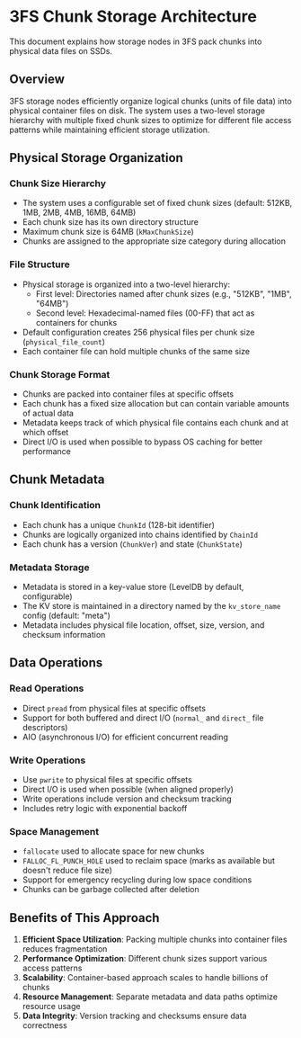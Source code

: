 # 3FS Chunk Storage Architecture

This document explains how storage nodes in 3FS pack chunks into physical data files on SSDs.

## Overview

3FS storage nodes efficiently organize logical chunks (units of file data) into physical container files on disk. The system uses a two-level storage hierarchy with multiple fixed chunk sizes to optimize for different file access patterns while maintaining efficient storage utilization.

## Physical Storage Organization

### Chunk Size Hierarchy

- The system uses a configurable set of fixed chunk sizes (default: 512KB, 1MB, 2MB, 4MB, 16MB, 64MB)
- Each chunk size has its own directory structure
- Maximum chunk size is 64MB (`kMaxChunkSize`)
- Chunks are assigned to the appropriate size category during allocation

### File Structure

- Physical storage is organized into a two-level hierarchy:
  - First level: Directories named after chunk sizes (e.g., "512KB", "1MB", "64MB")
  - Second level: Hexadecimal-named files (00-FF) that act as containers for chunks
- Default configuration creates 256 physical files per chunk size (`physical_file_count`)
- Each container file can hold multiple chunks of the same size

### Chunk Storage Format

- Chunks are packed into container files at specific offsets
- Each chunk has a fixed size allocation but can contain variable amounts of actual data
- Metadata keeps track of which physical file contains each chunk and at which offset
- Direct I/O is used when possible to bypass OS caching for better performance

## Chunk Metadata

### Chunk Identification

- Each chunk has a unique `ChunkId` (128-bit identifier)
- Chunks are logically organized into chains identified by `ChainId`
- Each chunk has a version (`ChunkVer`) and state (`ChunkState`)

### Metadata Storage

- Metadata is stored in a key-value store (LevelDB by default, configurable)
- The KV store is maintained in a directory named by the `kv_store_name` config (default: "meta")
- Metadata includes physical file location, offset, size, version, and checksum information

## Data Operations

### Read Operations

- Direct `pread` from physical files at specific offsets
- Support for both buffered and direct I/O (`normal_` and `direct_` file descriptors)
- AIO (asynchronous I/O) for efficient concurrent reading

### Write Operations

- Use `pwrite` to physical files at specific offsets
- Direct I/O is used when possible (when aligned properly)
- Write operations include version and checksum tracking
- Includes retry logic with exponential backoff

### Space Management

- `fallocate` used to allocate space for new chunks
- `FALLOC_FL_PUNCH_HOLE` used to reclaim space (marks as available but doesn't reduce file size)
- Support for emergency recycling during low space conditions
- Chunks can be garbage collected after deletion

## Benefits of This Approach

1. **Efficient Space Utilization**: Packing multiple chunks into container files reduces fragmentation
2. **Performance Optimization**: Different chunk sizes support various access patterns
3. **Scalability**: Container-based approach scales to handle billions of chunks
4. **Resource Management**: Separate metadata and data paths optimize resource usage
5. **Data Integrity**: Version tracking and checksums ensure data correctness